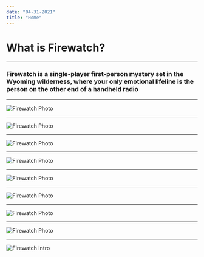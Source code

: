 ```yaml
---
date: "04-31-2021"
title: "Home"
---
```


# What is Firewatch?

---

### Firewatch is a single-player first-person mystery set in the Wyoming wilderness, where your only emotional lifeline is the person on the other end of a handheld radio

---

![Firewatch Photo](/cdn/10-3-21/20211003084110_1.webp)

---

![Firewatch Photo](/cdn/10-3-21/20211003084128_1.webp)

---
![Firewatch Photo](/cdn/10-3-21/20211003084239_1.webp)

---

![Firewatch Photo](/cdn/10-3-21/20211003084245_1.webp)

---

![Firewatch Photo](/cdn/10-3-21/20211003084338_1.webp)

---

![Firewatch Photo](/cdn/10-3-21/20211003084434_1.webp)

---

![Firewatch Photo](/cdn/10-3-21/20211003090936_1.webp)

---

![Firewatch Photo](/cdn/20200701135646_1.webp)

---

![Firewatch Intro](/cdn/20200701135654_1.webp)



<style>
#title{
    display:none;
}
</style>
